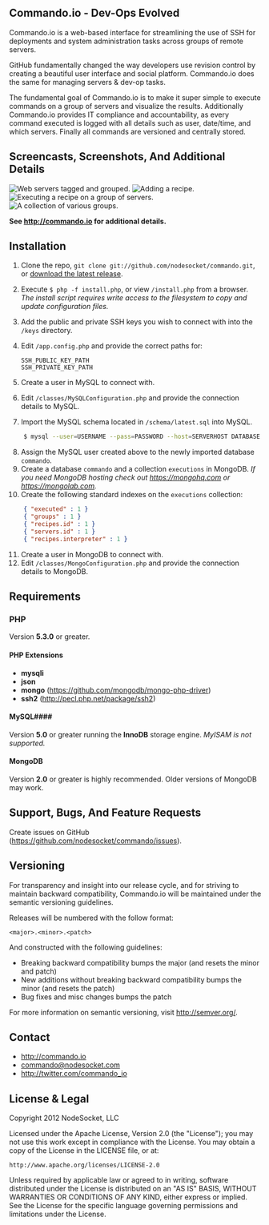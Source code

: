 Commando.io - Dev-Ops Evolved
-----------------------------

Commando.io is a web-based interface for streamlining the use of SSH for deployments and system administration tasks across groups of remote servers.

GitHub fundamentally changed the way developers use revision control by creating a beautiful user interface and social platform. Commando.io does the same for managing servers & dev-op tasks.

The fundamental goal of Commando.io is to make it super simple to execute commands on a group of servers and visualize the results. Additionally Commando.io provides IT compliance and accountability, as every command executed is logged with all details such as user, date/time, and which servers. Finally all commands are versioned and centrally stored.

Screencasts, Screenshots, And Additional Details
--------------------------------

![Web servers tagged and grouped.](http://cdn.commando.io/home/images/screenshots/small/servers.png)
![Adding a recipe.](http://cdn.commando.io/home/images/screenshots/small/add-recipe.png)
![Executing a recipe on a group of servers.](http://cdn.commando.io/home/images/screenshots/small/execute.png)
![A collection of various groups.](http://cdn.commando.io/home/images/screenshots/small/groups.png)

**See http://commando.io for additional details.**

Installation
------------

1.  Clone the repo, `git clone git://github.com/nodesocket/commando.git`, or [download the latest release](https://github.com/nodesocket/commando/tarball/master).
2.  Execute `$ php -f install.php`, or view `/install.php` from a browser. *The install script requires write access to the filesystem to copy and update configuration files.*
3.  Add the public and private SSH keys you wish to connect with into the `/keys` directory.
4.  Edit `/app.config.php` and provide the correct paths for:

    `SSH_PUBLIC_KEY_PATH`<br />
    `SSH_PRIVATE_KEY_PATH`
    
5.  Create a user in MySQL to connect with.
6.  Edit `/classes/MySQLConfiguration.php` and provide the connection details to MySQL.
7.  Import the MySQL schema located in `/schema/latest.sql` into MySQL.

```` bash
	$ mysql --user=USERNAME --pass=PASSWORD --host=SERVERHOST DATABASE < /schema/latest.sql
````

8.	Assign the MySQL user created above to the newly imported database `commando`.    
9.  Create a database `commando` and a collection `executions` in MongoDB. *If you need MongoDB hosting check out https://mongohq.com or https://mongolab.com.*
10. Create the following standard indexes on the `executions` collection:
   
```` json
    { "executed" : 1 }
    { "groups" : 1 }
    { "recipes.id" : 1 }
    { "servers.id" : 1 }
    { "recipes.interpreter" : 1 }
````

11.	Create a user in MongoDB to connect with.
12. Edit `/classes/MongoConfiguration.php` and provide the connection details to MongoDB.

Requirements
------------

### PHP ####
Version **5.3.0** or greater.

#### PHP Extensions ####
+ **mysqli**
+ **json**
+ **mongo** (https://github.com/mongodb/mongo-php-driver)
+ **ssh2** (http://pecl.php.net/package/ssh2)

#### MySQL####
Version **5.0** or greater running the **InnoDB** storage engine. *MyISAM is not supported.*

#### MongoDB ####
Version **2.0** or greater is highly recommended. Older versions of MongoDB may work.

Support, Bugs, And Feature Requests
-----------------------

Create issues on GitHub (https://github.com/nodesocket/commando/issues).

Versioning
----------

For transparency and insight into our release cycle, and for striving to maintain backward compatibility, Commando.io will be maintained under the semantic versioning guidelines.

Releases will be numbered with the follow format:

`<major>.<minor>.<patch>`

And constructed with the following guidelines:

+ Breaking backward compatibility bumps the major (and resets the minor and patch)
+ New additions without breaking backward compatibility bumps the minor (and resets the patch)
+ Bug fixes and misc changes bumps the patch

For more information on semantic versioning, visit http://semver.org/.

Contact
-------

+ http://commando.io
+ commando@nodesocket.com
+ http://twitter.com/commando_io

License & Legal
---------------

Copyright 2012 NodeSocket, LLC

Licensed under the Apache License, Version 2.0 (the "License"); you may not use this work except in compliance with the License. You may obtain a copy of the License in the LICENSE file, or at:

    http://www.apache.org/licenses/LICENSE-2.0

Unless required by applicable law or agreed to in writing, software distributed under the License is distributed on an "AS IS" BASIS, WITHOUT WARRANTIES OR CONDITIONS OF ANY KIND, either express or implied. See the License for the specific language governing permissions and limitations under the License.